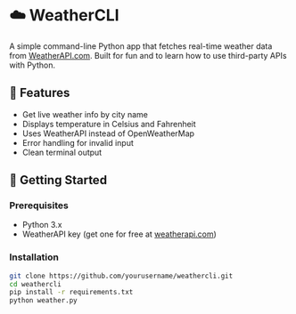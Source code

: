 # ☁️ WeatherCLI

A simple command-line Python app that fetches real-time weather data from [WeatherAPI.com](https://www.weatherapi.com/). Built for fun and to learn how to use third-party APIs with Python.

## 🔧 Features
- Get live weather info by city name
- Displays temperature in Celsius and Fahrenheit
- Uses WeatherAPI instead of OpenWeatherMap
- Error handling for invalid input
- Clean terminal output

## 🚀 Getting Started

### Prerequisites
- Python 3.x
- WeatherAPI key (get one for free at [weatherapi.com](https://www.weatherapi.com/))

### Installation
```bash
git clone https://github.com/yourusername/weathercli.git
cd weathercli
pip install -r requirements.txt
python weather.py
